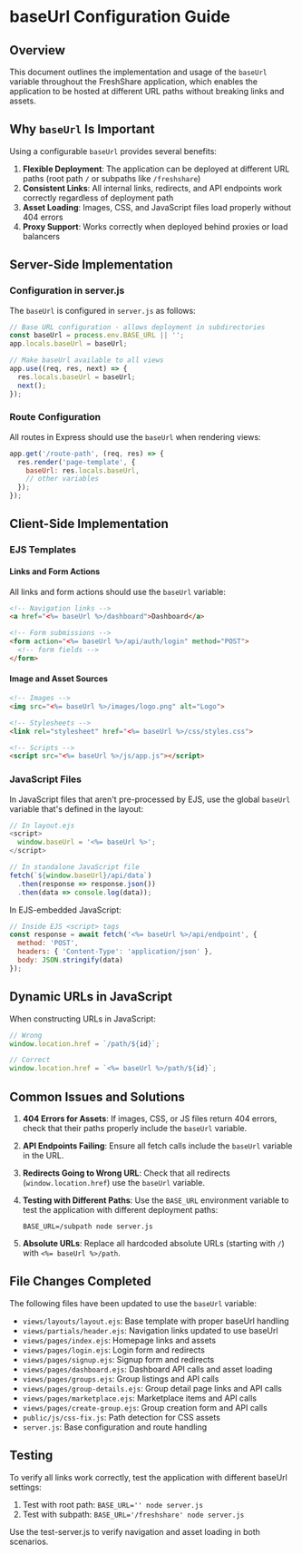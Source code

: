 # baseUrl Configuration Guide

## Overview

This document outlines the implementation and usage of the `baseUrl` variable throughout the FreshShare application, which enables the application to be hosted at different URL paths without breaking links and assets.

## Why `baseUrl` Is Important

Using a configurable `baseUrl` provides several benefits:

1. **Flexible Deployment**: The application can be deployed at different URL paths (root path `/` or subpaths like `/freshshare`)
2. **Consistent Links**: All internal links, redirects, and API endpoints work correctly regardless of deployment path
3. **Asset Loading**: Images, CSS, and JavaScript files load properly without 404 errors
4. **Proxy Support**: Works correctly when deployed behind proxies or load balancers

## Server-Side Implementation

### Configuration in server.js

The `baseUrl` is configured in `server.js` as follows:

```javascript
// Base URL configuration - allows deployment in subdirectories
const baseUrl = process.env.BASE_URL || '';
app.locals.baseUrl = baseUrl;

// Make baseUrl available to all views
app.use((req, res, next) => {
  res.locals.baseUrl = baseUrl;
  next();
});
```

### Route Configuration

All routes in Express should use the `baseUrl` when rendering views:

```javascript
app.get('/route-path', (req, res) => {
  res.render('page-template', { 
    baseUrl: res.locals.baseUrl,
    // other variables 
  });
});
```

## Client-Side Implementation

### EJS Templates

#### Links and Form Actions

All links and form actions should use the `baseUrl` variable:

```html
<!-- Navigation links -->
<a href="<%= baseUrl %>/dashboard">Dashboard</a>

<!-- Form submissions -->
<form action="<%= baseUrl %>/api/auth/login" method="POST">
  <!-- form fields -->
</form>
```

#### Image and Asset Sources

```html
<!-- Images -->
<img src="<%= baseUrl %>/images/logo.png" alt="Logo">

<!-- Stylesheets -->
<link rel="stylesheet" href="<%= baseUrl %>/css/styles.css">

<!-- Scripts -->
<script src="<%= baseUrl %>/js/app.js"></script>
```

### JavaScript Files

In JavaScript files that aren't pre-processed by EJS, use the global `baseUrl` variable that's defined in the layout:

```javascript
// In layout.ejs
<script>
  window.baseUrl = '<%= baseUrl %>';
</script>

// In standalone JavaScript file
fetch(`${window.baseUrl}/api/data`)
  .then(response => response.json())
  .then(data => console.log(data));
```

In EJS-embedded JavaScript:

```javascript
// Inside EJS <script> tags
const response = await fetch('<%= baseUrl %>/api/endpoint', {
  method: 'POST',
  headers: { 'Content-Type': 'application/json' },
  body: JSON.stringify(data)
});
```

## Dynamic URLs in JavaScript

When constructing URLs in JavaScript:

```javascript
// Wrong
window.location.href = `/path/${id}`;

// Correct
window.location.href = `<%= baseUrl %>/path/${id}`;
```

## Common Issues and Solutions

1. **404 Errors for Assets**: If images, CSS, or JS files return 404 errors, check that their paths properly include the `baseUrl` variable.

2. **API Endpoints Failing**: Ensure all fetch calls include the `baseUrl` variable in the URL.

3. **Redirects Going to Wrong URL**: Check that all redirects (`window.location.href`) use the `baseUrl` variable.

4. **Testing with Different Paths**: Use the `BASE_URL` environment variable to test the application with different deployment paths:
   ```
   BASE_URL=/subpath node server.js
   ```

5. **Absolute URLs**: Replace all hardcoded absolute URLs (starting with `/`) with `<%= baseUrl %>/path`.

## File Changes Completed

The following files have been updated to use the `baseUrl` variable:

- `views/layouts/layout.ejs`: Base template with proper baseUrl handling
- `views/partials/header.ejs`: Navigation links updated to use baseUrl
- `views/pages/index.ejs`: Homepage links and assets
- `views/pages/login.ejs`: Login form and redirects
- `views/pages/signup.ejs`: Signup form and redirects 
- `views/pages/dashboard.ejs`: Dashboard API calls and asset loading
- `views/pages/groups.ejs`: Group listings and API calls
- `views/pages/group-details.ejs`: Group detail page links and API calls
- `views/pages/marketplace.ejs`: Marketplace items and API calls
- `views/pages/create-group.ejs`: Group creation form and API calls
- `public/js/css-fix.js`: Path detection for CSS assets
- `server.js`: Base configuration and route handling

## Testing

To verify all links work correctly, test the application with different baseUrl settings:

1. Test with root path: `BASE_URL='' node server.js`
2. Test with subpath: `BASE_URL='/freshshare' node server.js`

Use the test-server.js to verify navigation and asset loading in both scenarios.
